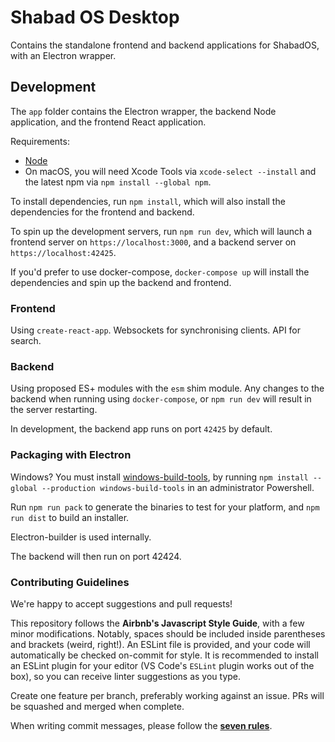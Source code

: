 # Shabad OS Desktop

Contains the standalone frontend and backend applications for ShabadOS, with an Electron wrapper.

## Development

The `app` folder contains the Electron wrapper, the backend Node application, and the frontend React application.

Requirements:
* [Node](https://nodejs.org/en/download/)
* On macOS, you will need Xcode Tools via `xcode-select --install` and the latest npm via `npm install --global npm`.

To install dependencies, run `npm install`, which will also install the dependencies for the frontend and backend.

To spin up the development servers, run `npm run dev`, which will launch a frontend server on `https://localhost:3000`, and a backend server on `https://localhost:42425`.

If you'd prefer to use docker-compose, `docker-compose up` will install the dependencies and spin up the backend and frontend.

### Frontend

Using `create-react-app`. Websockets for synchronising clients. API for search.

### Backend

Using proposed ES+ modules with the `esm` shim module.
Any changes to the backend when running using `docker-compose`,
or `npm run dev` will result in the server restarting.

In development, the backend app runs on port `42425` by default.

### Packaging with Electron

Windows? You must install [windows-build-tools](!https://www.npmjs.com/package/windows-build-tools), by running `npm install --global --production windows-build-tools` in an administrator Powershell.

Run `npm run pack` to generate the binaries to test for your platform, and `npm run dist` to build an installer.

Electron-builder is used internally.

The backend will then run on port 42424.

### Contributing Guidelines

We're happy to accept suggestions and pull requests!

This repository follows the **Airbnb's Javascript Style Guide**, with a few minor modifications. Notably, spaces should be included inside parentheses and brackets (weird, right!). An ESLint file is provided,
and your code will automatically be checked on-commit for style.
It is recommended to install an ESLint plugin for your editor (VS Code's `ESLint` plugin works out of the box), so you can receive linter suggestions as you type.

Create one feature per branch, preferably working against an issue. PRs will be squashed and merged when complete.

When writing commit messages, please follow the **[seven rules](https://chris.beams.io/posts/git-commit/#seven-rules)**. 
